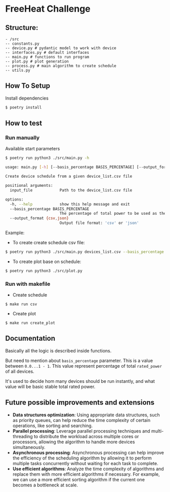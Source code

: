 # FreeHeat Challenge

## Structure:
```
- /src
-- constants.py
-- device.py # pydantic model to work with device
-- interfaces.py # default interfaces
-- main.py # functions to run program
-- plot.py # plot generation
-- process.py # main algorithm to create schedule
-- utils.py
```

## How To Setup

Install dependencies
```bash
$ poetry install
```

## How to test

### Run manually

Available start parameters
```bash
$ poetry run python3 ./src/main.py -h

usage: main.py [-h] [--basis_percentage BASIS_PERCENTAGE] [--output_format {csv,json}] input_file

Create device schedule from a given device_list.csv file

positional arguments:
  input_file            Path to the device_list.csv file

options:
  -h, --help            show this help message and exit
  --basis_percentage BASIS_PERCENTAGE
                        The percentage of total power to be used as the basis
  --output_format {csv,json}
                        Output file format: 'csv' or 'json'
```
Example:

- To create create schedule csv file:
```bash
$ poetry run python3 ./src/main.py devices_list.csv --basis_percentage 0.43 --output_format csv
```

- To create plot base on schedule:
```bash
$ poetry run python3 ./src/plot.py
```

### Run with makefile
- Create schedule
```
$ make run csv
```

- Create plot
```
$ make run create_plot
```

## Documentation

Basically all the logic is described inside functions.

But need to mention about `basis_percentage` parameter.
This is a value between `0.0...1 - 1`. This value represent percentage of total `rated_power` of all devices.

It's used to decide hom many devices should be run instantly, and what value will be basic stable total rated power. 

## Future possible improvements and extensions
- **Data structures optimization**: Using appropriate data structures, such as priority queues, can help reduce the time complexity of certain operations, like sorting and searching.
- **Parallel processing**: Leverage parallel processing techniques and multi-threading to distribute the workload across multiple cores or processors, allowing the algorithm to handle more devices simultaneously.
- **Asynchronous processing**: Asynchronous processing can help improve the efficiency of the scheduling algorithm by allowing it to perform multiple tasks concurrently without waiting for each task to complete.
- **Use efficient algorithms**: Analyze the time complexity of algorithms and replace them with more efficient algorithms if necessary. For example, we can use a more efficient sorting algorithm if the current one becomes a bottleneck at scale.
